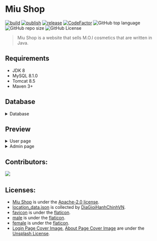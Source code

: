 # Miu Shop
[![build](https://github.com/hardingadonis/miu-shop/actions/workflows/build.yml/badge.svg)](https://github.com/hardingadonis/miu-shop/actions/workflows/build.yml)
[![publish](https://github.com/hardingadonis/miu-shop/actions/workflows/publish.yml/badge.svg)](https://github.com/hardingadonis/miu-shop/actions/workflows/publish.yml)
[![release](https://github.com/hardingadonis/miu-shop/actions/workflows/release.yml/badge.svg)](https://github.com/hardingadonis/miu-shop/actions/workflows/release.yml)
[![CodeFactor](https://www.codefactor.io/repository/github/hardingadonis/miu-shop/badge)](https://www.codefactor.io/repository/github/hardingadonis/miu-shop)
![GitHub top language](https://img.shields.io/github/languages/top/hardingadonis/miu-shop)
![GitHub repo size](https://img.shields.io/github/repo-size/hardingadonis/miu-shop)
![GitHub License](https://img.shields.io/github/license/hardingadonis/miu-shop)
> Miu Shop is a website that sells M.O.I cosmetics that are written in Java.


## Requirements
- JDK 8
- MySQL 8.1.0
- Tomcat 8.5
- Maven 3+


## Database
<details>
  <summary>Database</summary>

  <div style="margin-top: 20px">
    <a href="https://github.com/hardingadonis/miu-shop">
      <img src="preview/database/database.svg"/>
    </a>
  </div>
</details>


## Preview
<details>
  <summary>User page</summary>

  <div style="margin-top: 20px">
    <a href="https://github.com/hardingadonis/miu-shop">
      <img src="preview/user/about.png"/>
    </a>
    <a href="https://github.com/hardingadonis/miu-shop">
      <img src="preview/user/add-address.png"/>
    </a>
    <a href="https://github.com/hardingadonis/miu-shop">
      <img src="preview/user/cart.png"/>
    </a>
    <a href="https://github.com/hardingadonis/miu-shop">
      <img src="preview/user/change-password.png"/>
    </a>
    <a href="https://github.com/hardingadonis/miu-shop">
      <img src="preview/user/checkout.png"/>
    </a>
    <a href="https://github.com/hardingadonis/miu-shop">
      <img src="preview/user/home.png"/>
    </a>
    <a href="https://github.com/hardingadonis/miu-shop">
      <img src="preview/user/login.png"/>
    </a>
    <a href="https://github.com/hardingadonis/miu-shop">
      <img src="preview/user/product.png"/>
    </a>
    <a href="https://github.com/hardingadonis/miu-shop">
      <img src="preview/user/profile.png"/>
    </a>
    <a href="https://github.com/hardingadonis/miu-shop">
      <img src="preview/user/purchase-history.png"/>
    </a>
    <a href="https://github.com/hardingadonis/miu-shop">
      <img src="preview/user/purchase-history-detail.png"/>
    </a>
    <a href="https://github.com/hardingadonis/miu-shop">
      <img src="preview/user/register.png"/>
    </a>
    <a href="https://github.com/hardingadonis/miu-shop">
      <img src="preview/user/search.png"/>
    </a>
    <a href="https://github.com/hardingadonis/miu-shop">
      <img src="preview/user/vnpay.png"/>
    </a>
  </div>
</details>
<details>
  <summary>Admin page</summary>

  <div style="margin-top: 20px">
  <a href="https://github.com/hardingadonis/miu-shop">
      <img src="preview/database.svg"/>
  </a>
  </div>
</details>


## Contributors:

<a href="https://github.com/hardingadonis/miu-shop/graphs/contributors">
  <img src="https://contrib.rocks/image?repo=hardingadonis/miu-shop" />
</a>


## Licenses:
- [Miu Shop](https://github.com/hardingadonis/miu-shop) is under the [Apache-2.0 license](https://github.com/hardingadonis/miu-shop/blob/main/LICENSE).
- [location_data.json](https://raw.githubusercontent.com/hardingadonis/miu-shop/main/database/location_data.json) is collected by [DiaGioiHanhChinhVN](https://github.com/kenzouno1/DiaGioiHanhChinhVN).
- [favicon](https://github.com/hardingadonis/miu-shop/blob/main/src/main/webapp/assets/images/favicon/favicon.png) is under the [flaticon](https://www.flaticon.com/free-icon/cosmetics_3194619).
- [male](https://github.com/hardingadonis/miu-shop/blob/main/src/main/webapp/assets/images/avatars/male.webp) is under the [flaticon](https://www.flaticon.com/free-icon/man_3741578).
- [female](https://github.com/hardingadonis/miu-shop/blob/main/src/main/webapp/assets/images/avatars/female.webp) is under the [flaticon](https://www.flaticon.com/free-icon/woman_3741715).
- [Login Page Cover Image](https://unsplash.com/photos/white-and-orange-plastic-bottle-7tDGb3HrITg), [About Page Cover Image](https://unsplash.com/photos/assorted-make-up-brushes-closed-up-photography-pxax5WuM7eY) are under the [Unsplash License](https://unsplash.com/license).